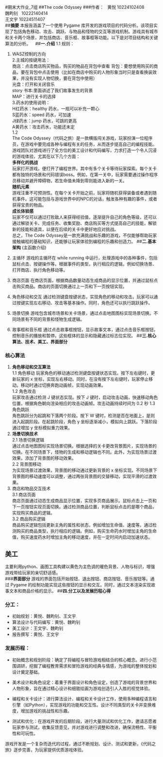 #期末大作业_7组
##The code Odyssey
###作者：  
黄悦 10224102408     
魏畇钊   10222140414  
王文宇 10224511407   
##**摘要**
本报告涵盖了一个使用 Pygame 库开发的游戏项目的代码分析。该项目实现了包括角色移动、攻击、跳跃、与物品和怪物的交互等游戏机制。游戏具有城市和关卡两个场景，并包括商店、音乐框、故事框等功能。以下是对项目结构和关键算法的分析。
  
##**一.介绍**
1.1
规则：  
1. WASZ控制的方向  
2.主城的按键用法：  
商店：点击商店购买物品，购买的物品在背包中查看
背包：要想使用购买的商品，要在背包中点击使用（比如在商店中购买的人物形象当时只是查看换装效果，并没有实现人物切换，要在背包中使用）  
光盘：打开和关闭音乐  
story 书本:里面讲述了我们故事发生的背景  
MAP：进行关卡的选择  
3.药水的使用说明：  
H红药水：healthy 药水，一瓶可以补充一颗心  
S蓝药水：speed 药水，可加速  
J绿药水：jump 药水，可跳的更高  
A黄药水：攻击药水，功能还未定  
1.2  
The Code Odyssey（代码之旅）是一款横版闯关游戏，玩家扮演一位程序员，在游戏中要完成各种与编程有关的任务，从而逐步提高自己的编程技能。游戏团队对游戏进行了全方位的美工设计和代码编写，力求打造一个令人沉浸的游戏体验，尤其在以下几个方面：  
**多样化的挑战**  
玩家打开游戏，便打开了编程世界。其中有多个关卡等待玩家探索。每个关卡都有独特的场景和代码错误boss。例如，在第一关中，玩家需要通过操作程序员移动并避开障碍物，若生命值未降到零则能进入新的一关。  
**随机元素**  
游戏注重不可预测性。在每个关卡开始之前，玩家将随机获得装备或者遇到随机事件。这可能包括与游戏世界中的NPC的对话，触发各种有趣的事件，或者获得宝贵的物品。   
**成长体验感**  
玩家不仅可以通过打败敌人来获得经验值，逐渐提升自己的角色等级，还可以通过解锁关卡、完成任务、收集奖励、商店购买等方式提高自己的技能，解锁新的技能和道具，以便在后续的关卡中更好地应对挑战。  
总之，The Code Odyssey是一款充满挑战和乐趣的游戏，不仅能够帮助玩家接触编程的基础知识，还能够让玩家体验到编程的乐趣和创造力。
##**二.基本架构** (主函数介绍)

1. 主循环
游戏的主循环在 while running 中运行，处理游戏中的各种事件，包括鼠标点击、按键操作等。根据事件的类型，执行相应的逻辑，例如切换场景、打开商店、执行角色移动等。

2. 商店页面
在商店页面，根据商品数量动态生成商品的显示位置，并通过鼠标点击购买商品。商店的页面切换通过上一页和下一页按钮实现。

3. 角色移动和交互
通过检测键盘按键状态，实现角色的移动和攻击。玩家可以通过按键实现左右移动、攻击等基本操作。同时，角色还可以执行跳跃操作。

4. 场景切换
游戏包含城市场景和关卡场景，通过点击地图图标实现场景切换。不同场景有不同的背景和怪物生成逻辑。

5. 故事框和音乐框
通过点击故事框按钮，显示故事文本，通过点击音乐框按钮，控制音乐的播放和暂停。这些框体的显示和隐藏通过标志位实现。
##**三.核心算法、技术、美工、界面部分**
### 核心算法
1. **角色移动和交互算法**  
1.1 角色移动
玩家角色的移动通过检测键盘按键状态实现。按下左右键时，更新玩家的 x 坐标，实现左右移动。同时，在没有按下左右键时，玩家停止移动。移动时通过切换奔跑动画帧，实现动画效果。  
1.2 角色攻击  
玩家攻击通过检测 J 键状态实现。按下 J 键时，启动攻击动画，快速移动角色位置，根据角色朝向渲染相应的攻击动画帧。攻击动画持续时间为 0.2 秒
1.3 角色跳跃  
角色跳跃分为起跳和下落两个阶段。按下 W 键时，检测是否在地面上，是则进入起跳阶段。在起跳阶段，角色 y 坐标逐渐减小，模拟向上跳跃。下落阶段通过增加 y 坐标模拟重力效果。
2. **场景切换技术**  
2.1 场景切换逻辑  
通过点击地图图标实现场景切换。根据选择的关卡更改背景图片，实现场景的切换。在不同场景下，怪物的生成和移动逻辑也不同。此外，为实现场景过渡效果，添加了背景图的移动效果。  
2.2 背景图移动  
为实现场景过渡效果，背景图的移动通过更新背景的 x 坐标实现。不同场景下背景图的移动速度可以调整，通过两张背景图的交替移动，实现平滑的过渡效果。  
3. 商店和物品交互技术  
3.1 商店页面    
商店页面通过动态生成商品显示位置，实现多页商品展示。鼠标点击上一页和下一页按钮实现页面切换。通过检测商品位置，判断鼠标点击的是哪个商品，实现购买商品的逻辑。  
3.2 商品购买逻辑  
商品购买逻辑包括更新主角的属性和状态，例如增加生命值、速度等。通过检测购买的商品类型，执行相应的逻辑。例如，购买生命药水时增加主角的生命值，购买速度药水时增加主角的移动速度，并在一定时间内启动加速状态。
## **美工**
主要利用python、画图工具构建以黄色为主色调的暖色背景、人物与标识，增强游戏带给玩家的亲切舒适感。  
###**界面部分**
游戏的界面包括开始按钮、退出按钮、商店按钮、音乐按钮等。通过 Pygame 的绘制功能实现这些按钮的显示和交互。同时，通过文本渲染实现故事文本和商品价格的显示。
##**四.分工以及发展历程心得**
### 分工：
- 初始规划：黄悦、魏畇钊、王文宇
- 算法设计与代码编写：黄悦、魏畇钊
- 美工设计：王文宇、魏畇钊
- 报告撰写：黄悦、王文宇

### 发展历程：
- 初始概念和规划阶段：确定了将编程与冒险游戏相结合的核心概念。进行小范围调研，挖掘了编程教育需求和冒险游戏的经典与情感，为游戏的整体规划和设计奠定基础。

- 美术设计和角色设定：着重于界面设计和角色设定，创造了游戏的背景世界和人物形象，旨在通过精心设计和细致绘画为游戏创造引人入胜的视觉体验。

- 编程和关卡设计：进行算法设计、编程和关卡设计工作，使用多种编程语言和引擎（如Python），实现游戏的功能和交互性。设计不同类型的关卡并变换难度，增加游戏的挑战性和乐趣。

- 测试和优化：在游戏开发的后期阶段，进行大量测试和优化工作，邀请志愿者玩家参与测试，收集反馈意见，并对游戏进行调整和改进，确保流畅性、平衡性和可玩性。

游戏开发是一个复杂而迭代的过程，通过不断规划、设计、测试和更新，《代码之旅》逐步完善，为玩家提供优质游戏体验。

     